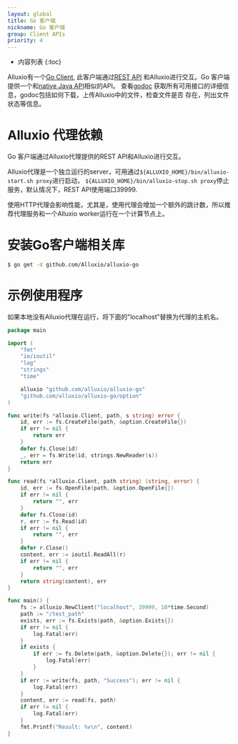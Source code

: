```yaml
---
layout: global
title: Go 客户端
nickname: Go 客户端
group: Client APIs
priority: 4
---
```


* 内容列表
{:toc}

Alluxio有一个[Go Client](https://github.com/Alluxio/alluxio-go), 此客户端通过[REST API](Clients-Rest.html)
和Alluxio进行交互。Go 客户端提供一个和[native Java API](Clients-Java-Native.html)相似的API。
查看[godoc](http://godoc.org/github.com/Alluxio/alluxio-go)
获取所有可用接口的详细信息，godoc包括如何下载，上传Alluxio中的文件，检查文件是否
存在，列出文件状态等信息。

# Alluxio 代理依赖

Go 客户端通过Alluxio代理提供的REST API和Alluxio进行交互。

Alluxio代理是一个独立运行的server，可用通过`${ALLUXIO_HOME}/bin/alluxio-start.sh proxy`进行启动，
`${ALLUXIO_HOME}/bin/alluxio-stop.sh proxy`停止服务，默认情况下，REST API使用端口39999.

使用HTTP代理会影响性能，尤其是，使用代理会增加一个额外的跳计数，所以推荐代理服务和一个Alluxio worker运行在一个计算节点上。

# 安装Go客户端相关库
```bash
$ go get -d github.com/Alluxio/alluxio-go
```

# 示例使用程序

如果本地没有Alluxio代理在运行，将下面的"localhost"替换为代理的主机名。

```go
package main

import (
	"fmt"
	"io/ioutil"
	"log"
	"strings"
	"time"

	alluxio "github.com/alluxio/alluxio-go"
	"github.com/alluxio/alluxio-go/option"
)

func write(fs *alluxio.Client, path, s string) error {
	id, err := fs.CreateFile(path, &option.CreateFile{})
	if err != nil {
		return err
	}
	defer fs.Close(id)
	_, err = fs.Write(id, strings.NewReader(s))
	return err
}

func read(fs *alluxio.Client, path string) (string, error) {
	id, err := fs.OpenFile(path, &option.OpenFile{})
	if err != nil {
		return "", err
	}
	defer fs.Close(id)
	r, err := fs.Read(id)
	if err != nil {
		return "", err
	}
	defer r.Close()
	content, err := ioutil.ReadAll(r)
	if err != nil {
		return "", err
	}
	return string(content), err
}

func main() {
	fs := alluxio.NewClient("localhost", 39999, 10*time.Second)
	path := "/test_path"
	exists, err := fs.Exists(path, &option.Exists{})
	if err != nil {
		log.Fatal(err)
	}
	if exists {
		if err := fs.Delete(path, &option.Delete{}); err != nil {
			log.Fatal(err)
		}
	}
	if err := write(fs, path, "Success"); err != nil {
		log.Fatal(err)
	}
	content, err := read(fs, path)
	if err != nil {
		log.Fatal(err)
	}
	fmt.Printf("Result: %v\n", content)
}
```

